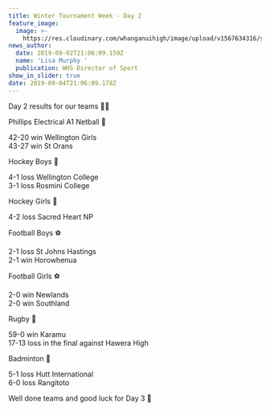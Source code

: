 ```yaml
---
title: Winter Tournament Week - Day 2
feature_image:
  image: >-
    https://res.cloudinary.com/whanganuihigh/image/upload/v1567634316/sport-page.jpg
news_author:
  date: 2019-09-02T21:06:09.159Z
  name: 'Lisa Murphy '
  publication: WHS Director of Sport
show_in_slider: true
date: 2019-09-04T21:06:09.178Z
---
```

Day 2 results for our teams 💚💛

Phillips Electrical A1 Netball 🏐  
42-20 win Wellington Girls  
43-27 win St Orans

Hockey Boys 🏑  
4-1 loss Wellington College  
3-1 loss Rosmini College

Hockey Girls 🏑  
4-2 loss Sacred Heart NP

Football Boys ⚽️  
2-1 loss St Johns Hastings  
2-1 win Horowhenua

Football Girls ⚽️  
2-0 win Newlands  
2-0 win Southland

Rugby 🏉  
59-0 win Karamu  
17-13 loss in the final against Hawera High

Badminton 🏸  
5-1 loss Hutt International  
6-0 loss Rangitoto

Well done teams and good luck for Day 3 🤗
